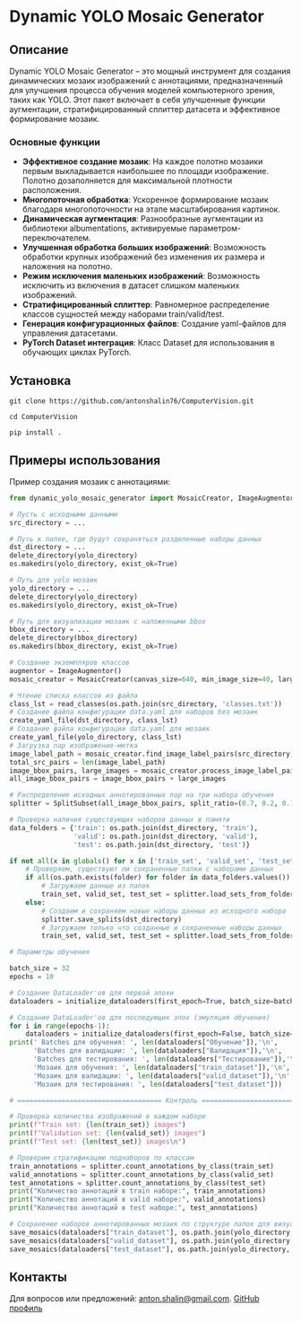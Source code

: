 # Dynamic YOLO Mosaic Generator

## Описание
Dynamic YOLO Mosaic Generator – это мощный инструмент для создания динамических мозаик изображений с аннотациями, предназначенный для улучшения процесса обучения моделей компьютерного зрения, таких как YOLO. Этот пакет включает в себя улучшенные функции аугментации, стратифицированный сплиттер датасета и эффективное формирование мозаик.

### Основные функции
- **Эффективное создание мозаик**: На каждое полотно мозаики первым выкладывается наибольшее по площади изображение. Полотно дозаполняется для максимальной плотности расположения.
- **Многопоточная обработка**: Ускоренное формирование мозаик благодаря многопоточности на этапе масштабирования картинок.
- **Динамическая аугментация**: Разнообразные аугментации из библиотеки albumentations, активируемые параметром-переключателем.
- **Улучшенная обработка больших изображений**: Возможность обработки крупных изображений без изменения их размера и наложения на полотно.
- **Режим исключения маленьких изображений**: Возможность исключить из включения в датасет слишком маленьких изображений.
- **Стратифицированный сплиттер**: Равномерное распределение классов сущностей между наборами train/valid/test.
- **Генерация конфигурационных файлов**: Создание yaml-файлов для управления датасетами.
- **PyTorch Dataset интеграция**: Класс Dataset для использования в обучающих циклах PyTorch.

## Установка

```
git clone https://github.com/antonshalin76/ComputerVision.git
```
```
cd ComputerVision
```
```
pip install .
```

## Примеры использования

Пример создания мозаик с аннотациями:

```python
from dynamic_yolo_mosaic_generator import MosaicCreator, ImageAugmentor

# Пусть с исходными данными
src_directory = ...

# Путь к папке, где будут сохраняться разделенные наборы данных
dst_directory = ...
delete_directory(yolo_directory)
os.makedirs(yolo_directory, exist_ok=True)

# Путь для yolo мозаик
yolo_directory = ...
delete_directory(yolo_directory)
os.makedirs(yolo_directory, exist_ok=True)

# Путь для визуализации мозаик с наложенными bbox
bbox_directory = ...
delete_directory(bbox_directory)
os.makedirs(bbox_directory, exist_ok=True)

# Создание экземпляров классов
augmentor = ImageAugmentor()
mosaic_creator = MosaicCreator(canvas_size=640, min_image_size=40, large_image_threshold=1280, process_large_images=False)

# Чтение списка классов из файла
class_lst = read_classes(os.path.join(src_directory, 'classes.txt'))
# Создание файла конфигурации data.yaml для наборов без мозаик
create_yaml_file(dst_directory, class_lst)
# Создание файла конфигурации data.yaml для мозаик
create_yaml_file(yolo_directory, class_lst)
# Загрузка пар изображение-метка
image_label_path = mosaic_creator.find_image_label_pairs(src_directory)
total_src_pairs = len(image_label_path)
image_bbox_pairs, large_images = mosaic_creator.process_image_label_pairs(image_label_path)
all_image_bbox_pairs = image_bbox_pairs + large_images

# Распределение исходных аннотированных пар на три набора обучения
splitter = SplitSubset(all_image_bbox_pairs, split_ratio=(0.7, 0.2, 0.1)) # Задаем пропорции наборов данных

# Проверка наличия существующих наборов данных в памяти
data_folders = {'train': os.path.join(dst_directory, 'train'), 
                'valid': os.path.join(dst_directory, 'valid'), 
                'test': os.path.join(dst_directory, 'test')}

if not all(x in globals() for x in ['train_set', 'valid_set', 'test_set']):
    # Проверяем, существуют ли сохраненные папки с наборами данных
    if all(os.path.exists(folder) for folder in data_folders.values()):
        # Загружаем данные из папок
        train_set, valid_set, test_set = splitter.load_sets_from_folders(data_folders)
    else:
        # Создаем и сохраняем новые наборы данных из исходного набора
        splitter.save_splits(dst_directory)
        # Загружаем только что созданные и сохраненные наборы данных
        train_set, valid_set, test_set = splitter.load_sets_from_folders(data_folders)

# Параметры обучения

batch_size = 32
epochs = 10

# Создание DataLoader'ов для первой эпохи
dataloaders = initialize_dataloaders(first_epoch=True, batch_size=batch_size)

# Создание DataLoader'ов для последующих эпох (эмуляция обучения)
for i in range(epochs-1):
    dataloaders = initialize_dataloaders(first_epoch=False, batch_size=batch_size)
print(' Batches для обучения: ', len(dataloaders["Обучение"]),'\n',
      'Batches для валидации: ', len(dataloaders["Валидация"]),'\n',
      'Batches для тестирования: ', len(dataloaders["Тестирование"]),'\n', '\n',
      'Мозаик для обучения: ', len(dataloaders["train_dataset"]),'\n',
      'Мозаик для валидации: ', len(dataloaders["valid_dataset"]),'\n',
      'Мозаик для тестирования: ', len(dataloaders["test_dataset"]))

# ==================================== Контроль ===================================== #

# Проверка количества изображений в каждом наборе
print(f"Train set: {len(train_set)} images")
print(f"Validation set: {len(valid_set)} images")
print(f"Test set: {len(test_set)} images\n")

# Проверим стратификацию поднаборов по классам
train_annotations = splitter.count_annotations_by_class(train_set)
valid_annotations = splitter.count_annotations_by_class(valid_set)
test_annotations = splitter.count_annotations_by_class(test_set)
print("Количество аннотаций в train наборе:", train_annotations)
print("Количество аннотаций в valid наборе:", valid_annotations)
print("Количество аннотаций в test наборе:", test_annotations)

# Сохранение наборов аннотированных мозаик по структуре папок для визуального контроля. Для обучения убрать.
save_mosaics(dataloaders["train_dataset"], os.path.join(yolo_directory, 'train'), os.path.join(bbox_directory, 'train'))
save_mosaics(dataloaders["valid_dataset"], os.path.join(yolo_directory, 'valid'), os.path.join(bbox_directory, 'valid'))
save_mosaics(dataloaders["test_dataset"], os.path.join(yolo_directory, 'test'), os.path.join(bbox_directory, 'test'))
```
## Контакты
Для вопросов или предложений: anton.shalin@gmail.com.
<a href="https://github.com/antonshalin76">GitHub профиль</a>

